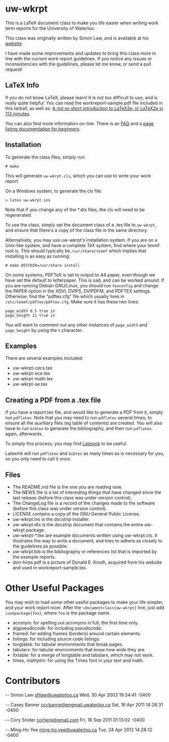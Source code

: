# uw-wkrpt

This is a LaTeX document class to make you life easier when writing work term
reports for the University of Waterloo.

This class was originally written by Simon Law, and is available
at his [website][1].

I have made some improvements and updates to bring this class more in line with
the current work report guidelines. If you notice any issues or inconsistencies
with the guidelines, please let me know, or send a pull request!

[1]: http://sfllaw.ca/programs/uw-wkrpt/

## LaTeX Info

If you do not know LaTeX, please learn! It is not too
difficult to use, and is really quite helpful. You can read the
workreport-sample.pdf file included in this tarball, as well as:
[A not so short introduction to LaTeX2e: or LaTeX2e in 113 minutes][2].

You can also find more information on-line.  There is an [FAQ][3] and a
[page listing documentation for beginners][4].

[2]: http://people.ee.ethz.ch/~oetiker/lshort/
[3]: http://faq.tug.org
[4]: http://www.tug.org/begin.html

## Installation

To generate the class files, simply run:

    # make

This will generate `uw-wkrpt.cls`, which you can use to write your work report.

On a Windows system, to generate the cls file:

    > latex uw-wkrpt.ins

Note that if you change any of the *.dtx files, the cls will need to be
regenerated.


To use the class, simply set the document class of a .tex file to `uw-wkrpt`, and
ensure that there's a copy of the class file in the same directory.


Alternatively, you may use uw-wkrpt's installation system.  If you are on a
Unix-like system, and have a complete TeX system, find where your texmf root is.
This should typically be `/usr/share/texmf` which implies that installing
is as easy as running:

    # make DESTDIR=/usr/share install

On some systems, PDFTeX is set to output to A4 paper, even
though we have set the default to letterpaper.  This is sad, and can be
worked around.  If you are running Debian GNU/Linux, you should run
`texconfig` and change the PAPER option in the XDVI, DVIPS, DVIPDFM, and
PDFTEX settings.  Otherwise, find the "pdftex.cfg" file which usually
lives in `/etc/texmf/pdftex/pdftex.cfg`.  Make sure it has these two
lines:

    page_width 8.5 true in
    page_height 11 true in

You will want to comment out any other instances of `page_width` and
`page_height` by using the `%` character.

## Examples

There are several examples included:

* uw-wkrpt-cecs.tex
* uw-wkrpt-ece.tex
* uw-wkrpt-math.tex
* uw-wkrpt-se.tex

## Creating a PDF from a .tex file

If you have a report.tex file, and would like to generate a PDF from it, simply
run `pdflatex`. Note that you may need to run `pdflatex` several times, to
ensure all the auxilliary files (eg table of contents) are created. You will
also have to run `bibtex` to generate the bibliography, and then run `pdflatex`
again, afterwards.

To simply this process, you may find [Latexmk][5] to be useful.

[5]: http://www.phys.psu.edu/~collins/software/latexmk-jcc/

Latexmk will run `pdflatex` and `bibtex` as many times as is necessary for you,
so you only need to call it once.

## Files

* The README.md file is the one you are reading now.
* The NEWS file is a list of interesting things that have changed since the last
  release (before this class was under version control).
* The ChangeLog file is a record of the changes made to the software (before
  this class was under version control).
* LICENSE contains a copy of the GNU General Public License.
* uw-wkrpt.ins is the docstrip installer.
* uw-wkrpt.dtx is the docstrip document that contains the entire uw-wkrpt
  package.
* uw-wkrpt-*.tex are example documents written using uw-wkrpt.cls. 
  It illustrates the way to write a document, and tries to adhere as 
  closely to the guidelines as possible.
* uw-wkrpt.bib is the bibliography or references list that is imported 
  by the example reports.
* don-hires.pdf is a picture of Donald E. Knuth, acquired from his 
  website and used in workreport-sample.tex.

# Other Useful Packages

You may wish to load some other useful packages to make your life
simpler, and your work report nicer.  After the `\documentclass{uw-wkrpt}`
line, just add `\usepackage{foo}`, where `foo` is the package name.

* acronym: for spelling out acronyms in full, the first time only.
* algpseudocode: for including pseudocode.
* framed: for adding frames (borders) around certain elements.
* listings: for including source code listings.
* longtable: for tabular environments that break pages.
* tabularx: for tabular environments that know how wide they are.
* ltxtable: for a merge of longtable and tabularx, which may not work.
* times, mathptm: for using the Times font in your text and math.

# Contributors

-- Simon Law <sfllaw@uwaterloo.ca>  Wed, 30 Apr 2003 19:34:41 -0400

-- Casey Banner <cccbanne@engmail.uwaterloo.ca> Sat, 16 Apr 2011 14:28:31 -0400

-- Cory Snider <corhere@gmail.com> Fri, 16 Sep 2011 01:13:02 -0400

-- Ming-Ho Yee <ming-ho.yee@uwaterloo.ca> Tue, 24 Apr 2012 14:28:12 -0400
